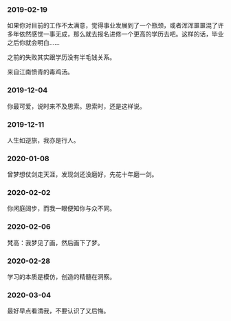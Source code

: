



### 2019-02-19

如果你对目前的工作不太满意，觉得事业发展到了一个瓶颈，或者浑浑噩噩混了许多年依然感觉一事无成，那么就去报名进修一个更高的学历去吧。这样的话，毕业之后你就会明白……

之前的失败其实跟学历没有半毛钱关系。

来自江南愤青的毒鸡汤。

### 2019-12-04

你最可爱，说时来不及思索。思索时，还是这样说。

### 2019-12-11

人生如逆旅，我亦是行人。

### 2020-01-08

曾梦想仗剑走天涯，发现剑还没磨好，先花十年磨一剑。

### 2020-02-02

你闲庭阔步，而我一眼便知你与众不同。

### 2020-02-06

梵高：我梦见了画，然后画下了梦。

### 2020-02-28

学习的本质是模仿，创造的精髓在洞察。

### 2020-03-04

最好早点看清我，不要认识了又后悔。

